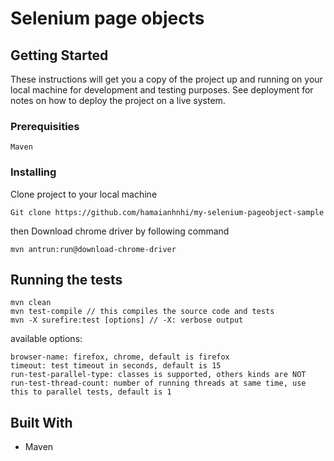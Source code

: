 # Selenium page objects


## Getting Started

These instructions will get you a copy of the project up and running on your local machine for development and testing purposes. See deployment for notes on how to deploy the project on a live system.

### Prerequisities

```
Maven

```

### Installing

Clone project to your local machine

```
Git clone https://github.com/hamaianhnhi/my-selenium-pageobject-sample
```

then Download chrome driver by following command

```
mvn antrun:run@download-chrome-driver
```

## Running the tests

```
mvn clean
mvn test-compile // this compiles the source code and tests
mvn -X surefire:test [options] // -X: verbose output
```
available options:

```
browser-name: firefox, chrome, default is firefox
timeout: test timeout in seconds, default is 15
run-test-parallel-type: classes is supported, others kinds are NOT
run-test-thread-count: number of running threads at same time, use this to parallel tests, default is 1
```

## Built With

* Maven

